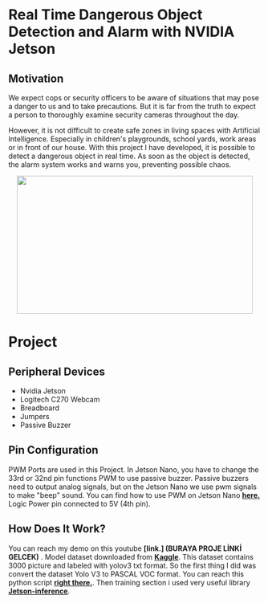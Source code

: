 # Real Time Dangerous Object Detection and Alarm with NVIDIA Jetson

## Motivation
We expect cops or security officers to be aware of situations that may pose a danger to us and to take precautions. But it is far from the truth to expect a person to thoroughly examine security cameras throughout the day.

However, it is not difficult to create safe zones in living spaces with Artificial Intelligence. Especially in children's playgrounds, school yards, work areas or in front of our house. With this project I have developed, it is possible to detect a dangerous object in real time. As soon as the object is detected, the alarm system works and warns you, preventing possible chaos.
<p align= "center">
<img src="https://user-images.githubusercontent.com/73293751/128674807-f6defe21-cae5-4212-9634-cb0a56c4deda.jpeg" width="470" height="275">
</p>
 
# Project

## Peripheral Devices
- Nvidia Jetson 
- Logitech C270 Webcam
- Breadboard
- Jumpers
- Passive Buzzer

## Pin Configuration
PWM Ports are used in this Project. In Jetson Nano, you have to change the 33rd or 32nd pin functions PWM to use passive buzzer. Passive buzzers need to output analog signals, but on the Jetson Nano we use pwm signals to make "beep" sound. You can find how to use PWM on Jetson Nano **[here.](https://forums.developer.nvidia.com/t/how-do-i-use-pwm-on-jetson-nano/72595/7)** Logic Power pin connected to 5V (4th pin).

## How Does It Work?
You can reach my demo on this youtube **[link.] (BURAYA PROJE LİNKİ GELCEK)** . Model dataset downloaded from **[Kaggle](https://www.kaggle.com/atulyakumar98/gundetection)**. This dataset contains 3000 picture and labeled with yolov3 txt format. So the first thing I did was convert the dataset Yolo V3 to PASCAL VOC format. You can reach this python script **[right there.](https://github.com/melikecolak/Dangerous-Object-Alarm-Project/blob/main/txt-to-xml.py)**. 
Then training section i used very useful library  **[Jetson-inference](https://github.com/dusty-nv/jetson-inference)**. 

